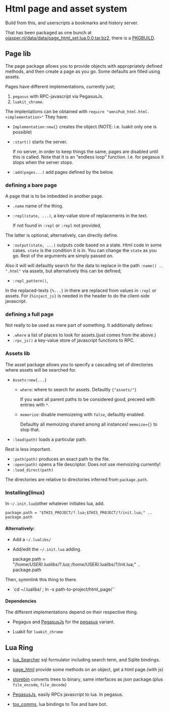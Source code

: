 # Html page and asset system
Build from this, and userscripts a bookmarks and history server.

That has been packaged as one bunch at
[ojasper.nl/data/data/page_html_set.lua.0.0.tar.bz2](data/page_html_set.lua.0.0.tar.bz2),
there is a
[PKGBUILD](https://github.com/o-jasper/page_html/tree/master/tools/pkg/PKGBUILD).


## Page lib
The page package allows you to provide objects with appropriately defined
methods, and then create a page as you go. Some defaults are filled
using assets.

Pages have different implementations, currently just;

1. `pegasus` with RPC-javascript via PegasusJs.
2. `luakit_chrome`. 

The implentations can be obtained with `require "omniPub_html.html.<implementation>"`
They have:

* `Implementation:new{}` creates the object.(NOTE: i.e. luakit only one is possible)
* `:start()` starts the server.

  If no server, in order to keep things the same, pages are disabled until this is called.
  Note that it is an "endless loop" function. I.e. for pegasus it stops when the
  server stops.
* `:add(pages...)` add pages defined by the below.

### defining a bare page
A page that is to be imbedded in another page.

* `.name` name of the thing.
* `:repl(state, ...)`, a key-value store of replacements in the text.

  If not found in `:repl` or `:repl` not provided, 

The latter is optional; alternatively, can directly define.

* `:output(state, ...)` outputs code based on a state. Html code in some cases.
  `state` is the condition it is in. You can change the `state` as you go.
   Rest of the arguments are simply passed on.

Also it will will defaultly search for the data to replace in the path
`:name() .. ".html"`  via assets, but alternatively this can be defined;

* `:repl_pattern()`, 

In the replaced-texts  `{%...}` in there are replaced from values
in `:repl` or   assets. For  `{%inject_js}` is needed in the header
to do the client-side javascript.

### defining a full page
Not really to be used as mere part of something.
It additionally defines:

* `.where` a list of places to look for assets.(just comes from the above.)
* `:rpc_js()` a key-value store of javascript functions to RPC.

### Assets lib
The asset package allows you to specify a cascading set of directories
where assets will be searched for.

* `Assets:new{...}`
  + `where`: where to search for assets. Defaultly `{"assets/"}`

    If you want all parent paths to be considered good, preceed with entries with
    `*`.
  + `memorize`: disable memoizeing with `false`, defaultly
    enabled.

    Defaultly all memoizing shared among all instances! `memoize={}` to
    stop that.
* `:load(path)` loads a particular path.

Rest is less important.

* `:path(path)` produces an exact path to the file.
* `:open(path)` opens a file descriptor. Does not use memoizing currently!
* `:load_direct(path)`

The directories are relative to directories inferred from `package.path`.

### Installing(linux)
In `~/.init.lua`(other whatever initiates lua, add.

    package.path = "$THIS_PROJECT/?.lua;$THIS_PROJECT/?/init.lua;" .. package.path

#### Alternatively:

* Add a `~/.lualibs/`
* Add/edit the `~/.init.lua` adding.

    package.path = "/home/$USER/.lualibs/?.lua;/home/$USER/.lualibs/?/init.lua;"
        .. package.path

Then, symmlink this thing to there.

* `cd ~/.lualibs/ ; ln -s path-to-project/html_page/``

#### Dependencies
The different implementations depend on their respective thing.

* Pegagus and [PegasusJs](https://github.com/o-jasper/PegasusJs)
  for the [pegasus](http://evandrolg.github.io/pegasus.lua/) variant.

* Luakit for `luakit_chrome`

## Lua Ring

* [lua_Searcher](https://github.com/o-jasper/lua_Searcher) sql formulator including
  search term, and Sqlite bindings.

* [page_html](https://github.com/o-jasper/page_html) provide some methods on an object,
  get a html page.(with js)

* [storebin](https://github.com/o-jasper/storebin) converts trees to binary, same
  interfaces as json package.(plus `file_encode`, `file_decode`)
  
* [PegasusJs](https://github.com/o-jasper/PegasusJs), easily RPCs javascript to
  lua. In pegasus.

* [tox_comms](https://github.com/o-jasper/tox_comms/), lua bindings to Tox and
  bare bot.
